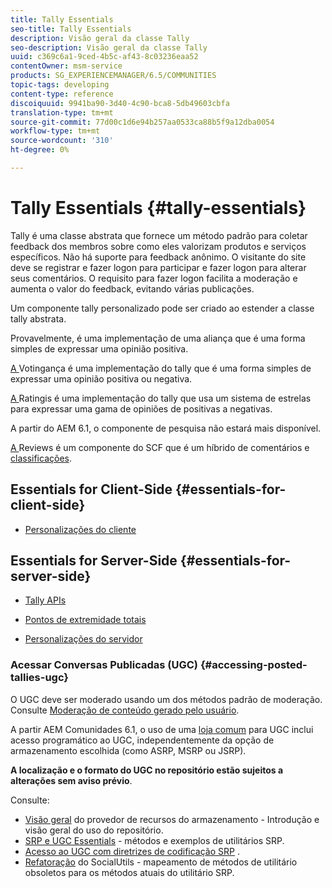 ```yaml
---
title: Tally Essentials
seo-title: Tally Essentials
description: Visão geral da classe Tally
seo-description: Visão geral da classe Tally
uuid: c369c6a1-9ced-4b5c-af43-8c03236eaa52
contentOwner: msm-service
products: SG_EXPERIENCEMANAGER/6.5/COMMUNITIES
topic-tags: developing
content-type: reference
discoiquuid: 9941ba90-3d40-4c90-bca8-5db49603cbfa
translation-type: tm+mt
source-git-commit: 77d00c1d6e94b257aa0533ca88b5f9a12dba0054
workflow-type: tm+mt
source-wordcount: '310'
ht-degree: 0%

---
```



# Tally Essentials {#tally-essentials}

Tally é uma classe abstrata que fornece um método padrão para coletar feedback dos membros sobre como eles valorizam produtos e serviços específicos. Não há suporte para feedback anônimo. O visitante do site deve se registrar e fazer logon para participar e fazer logon para alterar seus comentários. O requisito para fazer logon facilita a moderação e aumenta o valor do feedback, evitando várias publicações.

Um componente tally personalizado pode ser criado ao estender a classe tally abstrata.

[](essentials-liking.md) Provavelmente, é uma implementação de uma aliança que é uma forma simples de expressar uma opinião positiva.

[A ](essentials-voting.md) Votingança é uma implementação do tally que é uma forma simples de expressar uma opinião positiva ou negativa.

[A ](rating-basics.md) Ratingis é uma implementação do tally que usa um sistema de estrelas para expressar uma gama de opiniões de positivas a negativas.

A partir do AEM 6.1, o componente de pesquisa não estará mais disponível.

[A ](reviews-basics.md) Reviews é um componente do SCF que é um híbrido de  [](essentials-comments.md) comentários e  [classificações](rating-basics.md).

## Essentials for Client-Side {#essentials-for-client-side}

* [Personalizações do cliente](client-customize.md)

## Essentials for Server-Side {#essentials-for-server-side}

* [Tally APIs](https://helpx.adobe.com/experience-manager/6-5/sites/developing/using/reference-materials/javadoc/com/adobe/cq/social/tally/client/api/package-summary.html)

* [Pontos de extremidade totais](https://helpx.adobe.com/experience-manager/6-5/sites/developing/using/reference-materials/javadoc/com/adobe/cq/social/tally/client/endpoints/package-summary.html)

* [Personalizações do servidor](server-customize.md)

### Acessar Conversas Publicadas (UGC) {#accessing-posted-tallies-ugc}

O UGC deve ser moderado usando um dos métodos padrão de moderação.
Consulte [Moderação de conteúdo gerado pelo usuário](moderate-ugc.md).

A partir AEM Comunidades 6.1, o uso de uma [loja comum](working-with-srp.md) para UGC inclui acesso programático ao UGC, independentemente da opção de armazenamento escolhida (como ASRP, MSRP ou JSRP).

**A localização e o formato do UGC no repositório estão sujeitos a alterações sem aviso prévio**.

Consulte:

* [Visão geral](srp.md)  do provedor de recursos do armazenamento - Introdução e visão geral do uso do repositório.
* [SRP e UGC Essentials](srp-and-ugc.md)  - métodos e exemplos de utilitários SRP.
* [Acesso ao UGC com diretrizes de codificação SRP](accessing-ugc-with-srp.md) .
* [Refatoração](socialutils.md)  do SocialUtils - mapeamento de métodos de utilitário obsoletos para os métodos atuais do utilitário SRP.

